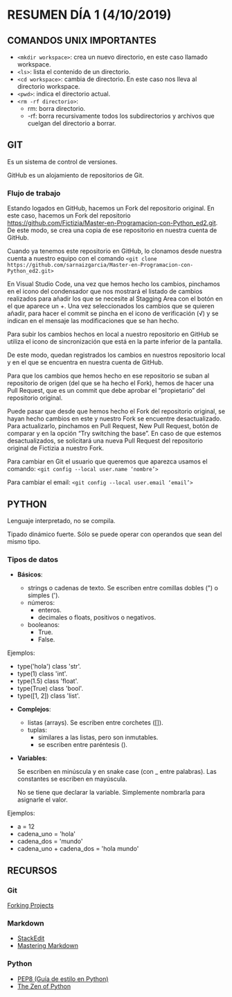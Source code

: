 # RESUMEN DÍA 1 (4/10/2019)

## COMANDOS UNIX IMPORTANTES

- `<mkdir workspace>`: crea un nuevo directorio, en este caso llamado workspace.
- `<ls>`: lista el contenido de un directorio.
- `<cd workspace>`: cambia de directorio. En este caso nos lleva al directorio workspace.
- `<pwd>`: indica el directorio actual.
- `<rm -rf directorio>`:
  - rm: borra directorio.
  - -rf: borra recursivamente todos los subdirectorios y archivos que cuelgan del directorio a borrar.

## GIT

Es un sistema de control de versiones.

GitHub es un alojamiento de repositorios de Git.

### Flujo de trabajo

Estando logados en GitHub, hacemos un Fork del repositorio original. En este caso, hacemos un Fork del repositorio https://github.com/Fictizia/Master-en-Programacion-con-Python_ed2.git. De este modo, se crea una copia de ese repositorio en nuestra cuenta de GitHub.

Cuando ya tenemos este repositorio en GitHub, lo clonamos desde nuestra cuenta a nuestro equipo con el comando
`<git clone https://github.com/sarnaizgarcia/Master-en-Programacion-con-Python_ed2.git>`

En Visual Studio Code, una vez que hemos hecho los cambios, pinchamos en el icono del condensador que nos mostrará el listado de cambios realizados para añadir los que se necesite al Stagging Area con el botón en el que aparece un +. Una vez seleccionados los cambios que se quieren añadir, para hacer el commit se pincha en el icono de verificación (√) y se indican en el mensaje las modificaciones que se han hecho.

Para subir los cambios hechos en local a nuestro repositorio en GitHub se utiliza el icono de sincronización que está en la parte inferior de la pantalla.

De este modo, quedan registrados los cambios en nuestros repositorio local y en el que se encuentra en nuestra cuenta de GitHub.

Para que los cambios que hemos hecho en ese repositorio se suban al repositorio de origen (del que se ha hecho el Fork), hemos de hacer una Pull Request, que es un commit que debe aprobar el “propietario” del repositorio original.

Puede pasar que desde que hemos hecho el Fork del repositorio original, se hayan hecho cambios en este y nuestro Fork se encuentre desactualizado. Para actualizarlo, pinchamos en Pull Request, New Pull Request, botón de comparar y en la opción “Try switching the base”. En caso de que estemos desactualizados, se solicitará una nueva Pull Request del repositorio original de Fictizia a nuestro Fork.

Para cambiar en Git el usuario que queremos que aparezca usamos el comando: `<git config --local user.name ‘nombre’>`

Para cambiar el email: `<git config --local user.email ‘email’>`

## PYTHON

Lenguaje interpretado, no se compila.

Tipado dinámico fuerte. Sólo se puede operar con operandos que sean del mismo tipo.

### Tipos de datos

- **Básicos**:

  - strings o cadenas de texto. Se escriben entre comillas dobles (") o simples (').
  - números:
    - enteros.
    - decimales o floats, positivos o negativos.
  - booleanos:
    - True.
    - False.

Ejemplos:

- type('hola') class 'str'.
- type(1) class 'int'.
- type(1.5) class 'float'.
- type(True) class 'bool'.
- type([1, 2]) class 'list'.

* **Complejos**:

  - listas (arrays). Se escriben entre corchetes ([]).
  - tuplas:
    - similares a las listas, pero son inmutables.
    - se escriben entre paréntesis ().

* **Variables**:

  Se escriben en minúscula y en snake case (con \_ entre palabras). Las constantes se escriben en mayúscula.

  No se tiene que declarar la variable. Simplemente nombrarla para asignarle el valor.

Ejemplos:

* a = 12
* cadena_uno = 'hola'
* cadena_dos = 'mundo'
* cadena_uno + cadena_dos = 'hola mundo'


## RECURSOS

### Git

[Forking Projects](https://guides.github.com/activities/forking/ "Forking Projects")

### Markdown

- [StackEdit](stackedit.io "StackEdit")
- [Mastering Markdown](https://guides.github.com/features/mastering-markdown/ "Mastering Markdown")

### Python

- [PEP8 (Guía de estilo en Python)](https://www.python.org/dev/peps/pep-0008/ "PEP8")
- [The Zen of Python](https://www.python.org/dev/peps/pep-0020/ "The Zen of Python")
